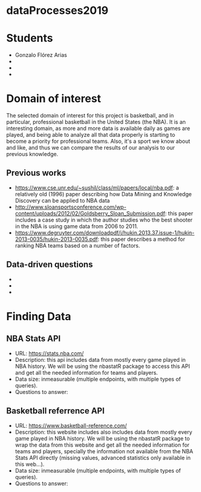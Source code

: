 # dataProcesses2019

# Students
- Gonzalo Flórez Arias
- 
-
-

# Domain of interest
The selected domain of interest for this project is basketball, and in particular, professional basketball in the United States (the NBA). It is an interesting domain, as more and more data is available daily as games are played, and being able to analyze all that data properly is starting to become a priority for professional teams. Also, it's a sport we know about and like, and thus we can compare the results of our analysis to our previous knowledge.

## Previous works
- https://www.cse.unr.edu/~sushil/class/ml/papers/local/nba.pdf: a relatively old (1996) paper describing how Data Mining and Knowledge
Discovery can be applied to NBA data
- http://www.sloansportsconference.com/wp-content/uploads/2012/02/Goldsberry_Sloan_Submission.pdf: this paper includes a case study in which the author studies who the best shooter in the NBA is using game data from 2006 to 2011.
- https://www.degruyter.com/downloadpdf/j/hukin.2013.37.issue-1/hukin-2013-0035/hukin-2013-0035.pdf: this paper describes a method for ranking NBA teams based on a number of factors. 

## Data-driven questions
-
-
-

# Finding Data
## NBA Stats API
- URL: https://stats.nba.com/
- Description: this api includes data from mostly every game played in NBA history. We will be using the nbastatR package to access this API and get all the needed information for teams and players.
- Data size: inmeasurable (multiple endpoints, with multiple types of queries).
- Questions to answer:

## Basketball referrence API
- URL: https://www.basketball-reference.com/
- Description: this website includes also includes data from mostly every game played in NBA history. We will be using the nbastatR package to wrap the data from this website and get all the needed information for teams and players, specially the information not available from the NBA Stats API directly (missing values, advanced statistics only available in this web...).
- Data size: inmeasurable (multiple endpoints, with multiple types of queries).
- Questions to answer:

##
